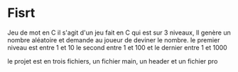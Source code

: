 # Fisrt
Jeu de mot en C
il s'agit d'un jeu fait en C qui est sur 3 niveaux, 
Il genère un nombre aléatoire et demande au joueur de deviner le nombre.
le premier niveau est entre 1 et 10
le second entre 1 et 100 et le dernier entre 1 et 1000

le projet est en trois fichiers, un fichier main, un header et un fichier pro

